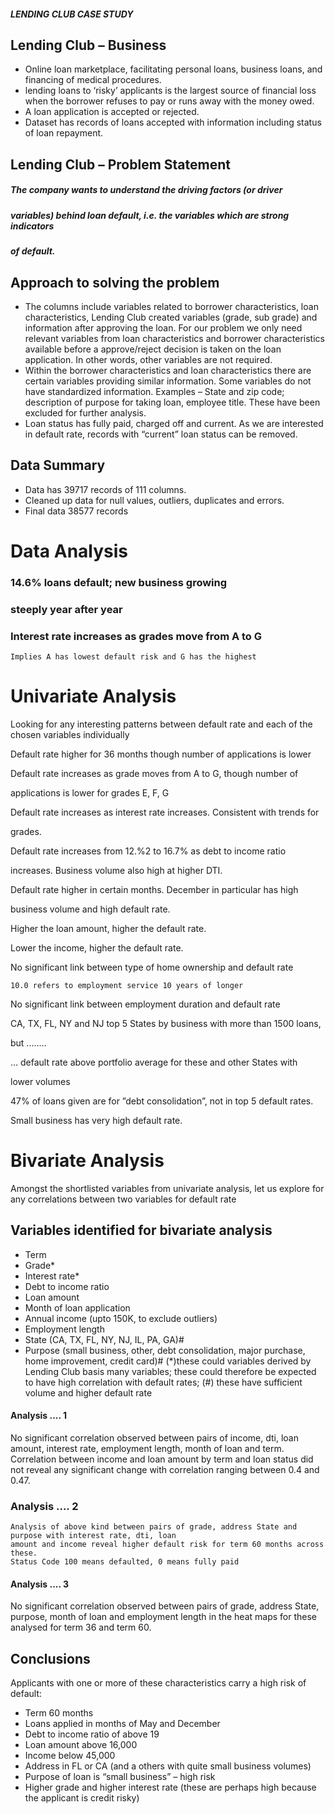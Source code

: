 ##### LENDING CLUB CASE STUDY



## Lending Club – Business

- Online loan marketplace, facilitating
    personal loans, business loans, and
    financing of medical procedures.
- lending loans to ‘risky’ applicants is
    the largest source of financial loss
    when the borrower refuses to pay or
    runs away with the money owed.
- A loan application is accepted or
    rejected.
- Dataset has records of loans accepted
    with information including status of
    loan repayment.


## Lending Club – Problem Statement

##### The company wants to understand the driving factors (or driver

##### variables) behind loan default, i.e. the variables which are strong indicators

##### of default.


## Approach to solving the problem

- The columns include variables related to borrower characteristics, loan
    characteristics, Lending Club created variables (grade, sub grade) and
    information after approving the loan. For our problem we only need relevant
    variables from loan characteristics and borrower characteristics available before
    a approve/reject decision is taken on the loan application. In other words, other
    variables are not required.
- Within the borrower characteristics and loan characteristics there are certain
    variables providing similar information. Some variables do not have
    standardized information. Examples – State and zip code; description of purpose
    for taking loan, employee title. These have been excluded for further analysis.
- Loan status has fully paid, charged off and current. As we are interested in
    default rate, records with “current” loan status can be removed.


## Data Summary

- Data has 39717 records of 111 columns.
- Cleaned up data for null values, outliers, duplicates and errors.
- Final data 38577 records


# Data Analysis


### 14.6% loans default; new business growing

### steeply year after year


### Interest rate increases as grades move from A to G

```
Implies A has lowest default risk and G has the highest
```

# Univariate Analysis

Looking for any interesting patterns between default rate and each of the chosen
variables individually


Default rate higher for 36 months though number of applications is lower


Default rate increases as grade moves from A to G, though number of

applications is lower for grades E, F, G


Default rate increases as interest rate increases. Consistent with trends for

grades.


Default rate increases from 12.%2 to 16.7% as debt to income ratio

increases. Business volume also high at higher DTI.


Default rate higher in certain months. December in particular has high

business volume and high default rate.


Higher the loan amount, higher the default rate.


Lower the income, higher the default rate.


No significant link between type of home ownership and default rate


```
10.0 refers to employment service 10 years of longer
```
No significant link between employment duration and default rate


CA, TX, FL, NY and NJ top 5 States by business with more than 1500 loans,

but ........


... default rate above portfolio average for these and other States with

lower volumes


47% of loans given are for ”debt consolidation”, not in top 5 default rates.

Small business has very high default rate.


# Bivariate Analysis

Amongst the shortlisted variables from univariate analysis, let us explore for any
correlations between two variables for default rate


## Variables identified for bivariate analysis

- Term
- Grade*
- Interest rate*
- Debt to income ratio
- Loan amount
- Month of loan application
- Annual income (upto 150K, to exclude outliers)
- Employment length
- State (CA, TX, FL, NY, NJ, IL, PA, GA)#
- Purpose (small business, other, debt consolidation, major purchase, home
    improvement, credit card)#
       (*)these could variables derived by Lending Club basis many variables; these could therefore be expected to have high correlation with default rates; (#) these have
          sufficient volume and higher default rate


#### Analysis .... 1

No significant correlation
observed between pairs of
income, dti, loan amount,
interest rate, employment
length, month of loan and
term. Correlation between
income and loan amount by
term and loan status did not
reveal any significant change
with correlation ranging
between 0.4 and 0.47.


### Analysis .... 2

```
Analysis of above kind between pairs of grade, address State and purpose with interest rate, dti, loan
amount and income reveal higher default risk for term 60 months across these.
Status Code 100 means defaulted, 0 means fully paid
```

#### Analysis .... 3

No significant correlation
observed between pairs of
grade, address State, purpose,
month of loan and
employment length in the heat
maps for these analysed for
term 36 and term 60.


## Conclusions

Applicants with one or more of these characteristics carry a high risk of default:

- Term 60 months
- Loans applied in months of May and December
- Debt to income ratio of above 19
- Loan amount above 16,000
- Income below 45,000
- Address in FL or CA (and a others with quite small business volumes)
- Purpose of loan is “small business” – high risk
- Higher grade and higher interest rate (these are perhaps high because the
    applicant is credit risky)


